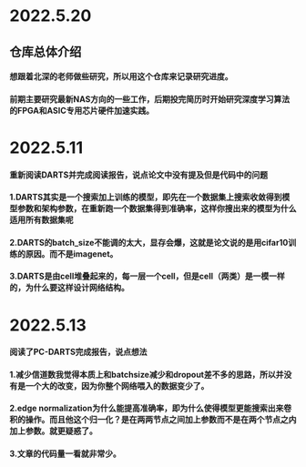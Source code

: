 # 2022.5.20
## 仓库总体介绍
#### 想跟着北深的老师做些研究，所以用这个仓库来记录研究进度。
#### 前期主要研究最新NAS方向的一些工作，后期投完简历时开始研究深度学习算法的FPGA和ASIC专用芯片硬件加速实践。

# 2022.5.11
#### 重新阅读DARTS并完成阅读报告，说点论文中没有提及但是代码中的问题
#### 1.DARTS其实是一个搜索加上训练的模型，即先在一个数据集上搜索收敛得到模型参数和架构参数，在重新跑一个数据集得到准确率，这样你搜出来的模型为什么适用所有数据集呢
#### 2.DARTS的batch_size不能调的太大，显存会爆，这就是论文说的是用cifar10训练的原因。而不是imagenet。
#### 3.DARTS是由cell堆叠起来的，每一层一个cell，但是cell（两类）是一模一样的，为什么要这样设计网络结构。

# 2022.5.13
#### 阅读了PC-DARTS完成报告，说点想法
#### 1.减少信道数我觉得本质上和batchsize减少和dropout差不多的思路，所以并没有是一个大的改变，因为你整个网络喂入的数据变少了。
#### 2.edge normalization为什么能提高准确率，即为什么使得模型更能搜索出来卷积的操作。而且他这个归一化？是在两两节点之间加上参数而不是在两个节点之内加上参数。就更疑惑了。
#### 3.文章的代码量一看就非常少。
